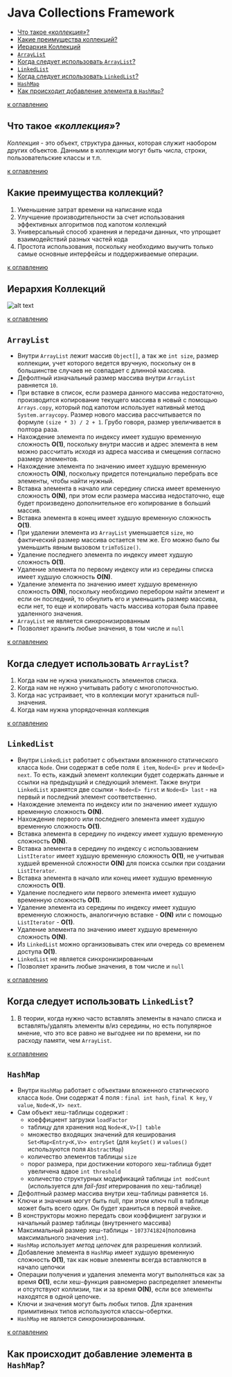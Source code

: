 # Java Collections Framework
+ [Что такое _«коллекция»_?](#Что-такое-коллекция)
+ [Какие преимущества коллекций?](#Какие-преимущества-коллекций)
+ [Иерархия Коллекций](#Иерархия-коллекций)
+ [`ArrayList`](#ArrayList)
+ [Когда следует использовать `ArrayList`?](#Когда-следует-использовать-ArrayList)
+ [`LinkedList`](#LinkedList)
+ [Когда следует использовать `LinkedList`?](#Когда-следует-использовать-LinkedList)
+ [`HashMap`](#HashMap)
+ [Как происходит добавление элемента в `HashMap`?](#Как-происходит-добавление-элемента-в-HashMap)

[к оглавлению](#Java-Collections-Framework)

## Что такое _«коллекция»_?
_Коллекция_ - это объект, структура данных, которая служит наобором других объектов. Данными в коллекции могут быть числа, строки, пользовательские классы и т.п.

[к оглавлению](#Java-Collections-Framework)

## Какие преимущества коллекций?
1. Уменьшение затрат времени на написание кода
2. Улучшение производительности за счет использования эффективных алгоритмов под капотом коллекций
3. Универсальный способ хранения и передачи данных, что упрощает взаимодействий разных частей кода
4. Простота использования, поскольку необходимо выучить только самые основные интерфейсы и поддерживаемые операции.

[к оглавлению](#Java-Collections-Framework)

## Иерархия Коллекций
![alt text](https://i.ibb.co/zrY08Hw/Untitled-Diagram-1.png)

[к оглавлению](#Java-Collections-Framework)

## `ArrayList`
+ Внутри `ArrayList` лежит массив `Object[]`, а так же `int size`, размер коллекции, учет которого ведется вручную, поскольку он в большинстве случаев не совпадает с длинной массива.
+ Дефолтный изначальный размер массива внутри `ArrayList` равняется `10`.
+ При вставке в список, если размера данного массива недостаточно, производится копирование текущего массива в новый с помощью `Arrays.copy`, который под капотом использует нативный метод `System.arraycopy`. Размер нового массива рассчитывается по формуле `(size * 3) / 2 + 1`. Грубо говоря, размер увеличивается в полтора раза.
+ Нахождение элемента по индексу имеет худшую временную сложность __O(1)__, поскольку внутри массив и адрес элемента в нем можно рассчитать исходя из адреса массива и смещения согласно размеру элементов.
+ Нахождение элемента по значению имеет худшую временную сложность __O(N)__, поскольку придется потенциально перебрать все элементы, чтобы найти нужный.
+ Вставка элемента в начало или середину списка имеет временную сложность __O(N)__, при этом если размера массива недостаточно, еще будет произведено дополнительное его копирование в больший массив.
+ Вставка элемента в конец имеет худшую временную сложность __O(1)__.
+ При удалении элемента из `ArrayList` уменьшается `size`, но фактический размер массива остается тем же. Его можно было бы уменьшить явным вызовом `trimToSize()`.
+ Удаление последнего элемента по индексу имеет худшую сложность __O(1)__.
+ Удаление элемента по первому индексу или из середины списка имеет худшую сложность __O(N)__.
+ Удаление элемента по значению имеет худшую временную сложность __O(N)__, поскольку необходимо перебором найти элемент и если он последний, то обнулить его и уменьшить размер массива, если нет, то еще и копировать часть массива которая была правее удаленного значения.
+ `ArrayList` не является синхронизированным
+ Позволяет хранить любые значения, в том числе и `null`

[к оглавлению](#Java-Collections-Framework)

## Когда следует использовать `ArrayList`?
1. Когда нам не нужна уникальность элементов списка.
2. Когда нам не нужно учитывать работу с многопоточностью.
3. Когда нас устраивает, что в коллекции могут храниться null-значения.
4. Когда нам нужна упорядоченная коллекция

[к оглавлению](#Java-Collections-Framework)

## `LinkedList`
+ Внутри `LinkedList` работает с объектами вложенного статического класса `Node`. Они содержат в себе поля `E item`, `Node<E> prev` и `Node<E> next`. То есть, каждый элемент коллекции будет содержать данные и ссылки на предыдущий и следующий элемент. Также внутри `LinkedList` хранятся две ссылки - `Node<E> first` и `Node<E> last` - на первый и последний элемент соответственно.
+ Нахождение элемента по индексу или по значению имеет худшую временную сложность __O(N)__.
+ Нахождение первого или последнего элемента имеет худшую временную сложность __O(1)__.
+ Вставка элемента в середину по индексу имеет худшую временную сложность __O(N)__.
+ Вставка элемента в середину по индексу с использованием `ListIterator` имеет худшую временную сложность __O(1)__, не учитывая худшей временной сложности __O(N)__ для поиска ссылки при создании `ListIterator`.
+ Вставка элемента в начало или конец имеет худшую временную сложность __O(1)__.
+ Удаление последнего или первого элемента имеет худшую временную сложность __O(1)__.
+ Удаление элемента из середины по индексу имеет худшую временную сложность, аналогичную вставке - __O(N)__ или с помощью `ListIterator` - __O(1)__.
+ Удаление элемента по значению имеет худшую временную сложность __O(N)__.
+ Из `LinkedList` можно организовывать стек или очередь со временем доступа __O(1)__.
+ `LinkedList` не является синхронизированным
+ Позволяет хранить любые значения, в том числе и `null`

[к оглавлению](#Java-Collections-Framework)

## Когда следует использовать `LinkedList`?
1. В теории, когда нужно часто вставлять элементы в начало списка и вставлять/удалять элементы в/из середины, но есть популярное мнение, что это все равно не выгоднее ни по времени, ни по расходу памяти, чем `ArrayList`.

[к оглавлению](#Java-Collections-Framework)

## `HashMap`
+ Внутри `HashMap` работает с объектами вложенного статического класса `Node`. Они содержат 4 поля : `final int hash`, `final K key`, `V value`, `Node<K,V> next`. 
+ Сам объект хеш-таблицы содержит :
    + коеффициент загрузки `loadFactor`
    + таблицу для хранения нод `Node<K,V>[] table`
    + множество входящих значений для кеширования `Set<Map<Entry<K,V>> entrySet` (для `keySet()` и `values()` используются поля `AbstractMap`)
    + количество элементов таблицы `size`
    + порог размера, при достижении которого хеш-таблица будет увеличена вдвое `int threshold`
    + количество структурных модификаций таблицы `int modCount` (используется для _fail-fast_ итерирования по хеш-таблице)
+ Дефолтный размер массива внутри хеш-таблицы равняется `16`.
+ Ключи и значения могут быть null, при этом ключ null в таблице может быть всего один. Он будет храниться в первой ячейке.
+ В конструкторы можно передать свои коэффициент загрузки и начальный размер таблицы (внутреннего массива)
+ Максимальный размер хеш-таблицы - `1073741824`(половина максимального значения `int`).
+ `HashMap` использует _метод цепочек_ для разрешения коллизий.
+ Добавление элемента в `HashMap` имеет худшую временную сложность __O(1)__, так как новые элементы всегда вставляются в начало цепочки
+ Операции получения и удаления элемента могут выполняться как за время __O(1)__, если хеш-функция равномерно распределяет элементы и отсутствуют коллизии, так и за время __O(N)__, если все элементы находятся в одной цепочке.
+ Ключи и значения могут быть любых типов. Для хранения примитивных типов используются классы-обертки.
+ `HashMap` не является синхронизированным.

[к оглавлению](#Java-Collections-Framework)

## Как происходит добавление элемента в `HashMap`?

